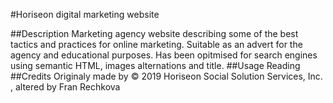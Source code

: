#Horiseon digital marketing website

##Description
Marketing agency website describing some of the best tactics and practices for online marketing. Suitable as an advert for the agency and educational purposes.
Has been opitmised for  search engines using semantic HTML, images alternations and title.
##Usage
Reading
##Credits
Originaly made by &copy; 2019 Horiseon Social Solution Services, Inc. , altered by Fran Rechkova
